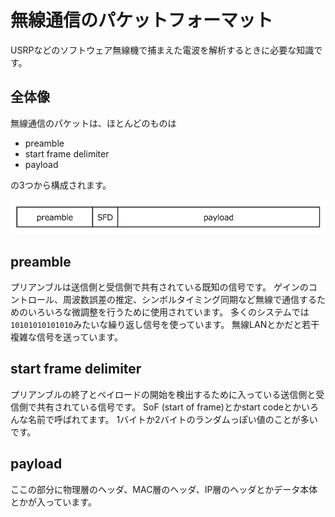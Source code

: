 # 無線通信のパケットフォーマット

USRPなどのソフトウェア無線機で捕まえた電波を解析するときに必要な知識です。

## 全体像

無線通信のパケットは、ほとんどのものは
+ preamble
+ start frame delimiter
+ payload

の3つから構成されます。

![frame format](frame01.jpg)

## preamble

プリアンブルは送信側と受信側で共有されている既知の信号です。
ゲインのコントロール、周波数誤差の推定、シンボルタイミング同期など無線で通信するためのいろいろな微調整を行うために使用されています。
多くのシステムでは`10101010101010`みたいな繰り返し信号を使っています。
無線LANとかだと若干複雑な信号を送っています。

##  start frame delimiter

プリアンブルの終了とペイロードの開始を検出するために入っている送信側と受信側で共有されている信号です。
SoF (start of frame)とかstart codeとかいろんな名前で呼ばれてます。
1バイトか2バイトのランダムっぽい値のことが多いです。

## payload

ここの部分に物理層のヘッダ、MAC層のヘッダ、IP層のヘッダとかデータ本体とかが入っています。
